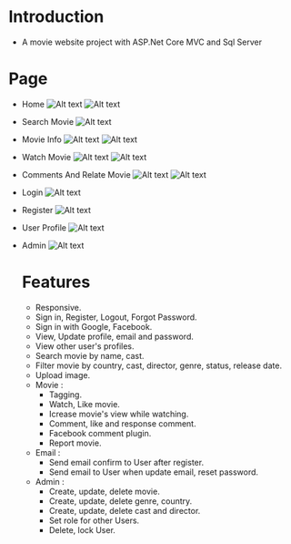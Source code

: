 # Introduction
- A movie website project with ASP.Net Core MVC and Sql Server

# Page

- Home
  <img src="https://github.com/VuManh1/PhimStrong/blob/master/PhimStrong/wwwroot/src/img/Upload/MainPage.png" alt="Alt text" title="Optional title">
  <img src="https://github.com/VuManh1/PhimStrong/blob/master/PhimStrong/wwwroot/src/img/Upload/MainPage2.png" alt="Alt text" title="Optional title">
- Search Movie
  <img src="https://github.com/VuManh1/PhimStrong/blob/master/PhimStrong/wwwroot/src/img/Upload/SearchMovie.png" alt="Alt text" title="Optional title">
- Movie Info
  <img src="https://github.com/VuManh1/PhimStrong/blob/master/PhimStrong/wwwroot/src/img/Upload/MovieDetail.png" alt="Alt text" title="Optional title">
  <img src="https://github.com/VuManh1/PhimStrong/blob/master/PhimStrong/wwwroot/src/img/Upload/MovieDetail2.png" alt="Alt text" title="Optional title">
- Watch Movie
  <img src="https://github.com/VuManh1/PhimStrong/blob/master/PhimStrong/wwwroot/src/img/Upload/Watch.png" alt="Alt text" title="Optional title">
  <img src="https://github.com/VuManh1/PhimStrong/blob/master/PhimStrong/wwwroot/src/img/Upload/Watch2.png" alt="Alt text" title="Optional title">
- Comments And Relate Movie
  <img src="https://github.com/VuManh1/PhimStrong/blob/master/PhimStrong/wwwroot/src/img/Upload/MovieComment.png" alt="Alt text" title="Optional title">
  <img src="https://github.com/VuManh1/PhimStrong/blob/master/PhimStrong/wwwroot/src/img/Upload/FacebookCmt.png" alt="Alt text" title="Optional title">
- Login
  <img src="https://github.com/VuManh1/PhimStrong/blob/master/PhimStrong/wwwroot/src/img/Upload/login.png" alt="Alt text" title="Optional title">
- Register
  <img src="https://github.com/VuManh1/PhimStrong/blob/master/PhimStrong/wwwroot/src/img/Upload/register.png" alt="Alt text" title="Optional title">
- User Profile
  <img src="https://github.com/VuManh1/PhimStrong/blob/master/PhimStrong/wwwroot/src/img/Upload/UserProfile.png" alt="Alt text" title="Optional title">
- Admin
  <img src="https://github.com/VuManh1/PhimStrong/blob/master/PhimStrong/wwwroot/src/img/Upload/AdminPage.png" alt="Alt text" title="Optional title">
  
  # Features
  - Responsive.
  - Sign in, Register, Logout, Forgot Password.
  - Sign in with Google, Facebook.
  - View, Update profile, email and password.
  - View other user's profiles.
  - Search movie by name, cast.
  - Filter movie by country, cast, director, genre, status, release date.
  - Upload image.
  - Movie :
    -  Tagging.
    -  Watch, Like movie.
    -  Icrease movie's view while watching.
    -  Comment, like and response comment.
    -  Facebook comment plugin.
    -  Report movie.
  - Email :
    - Send email confirm to User after register. 
    - Send email to User when update email, reset password. 
  - Admin :
    - Create, update, delete movie. 
    - Create, update, delete genre, country. 
    - Create, update, delete cast and director. 
    - Set role for other Users.
    - Delete, lock User.    

